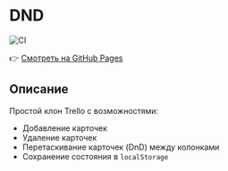 # DND

![CI](https://github.com/lorexstaff/dnd-neto/actions/workflows/deploy.yml/badge.svg)

👉 [Смотреть на GitHub Pages](https://lorexstaff.github.io/dnd-neto)

## Описание

Простой клон Trello с возможностями:

- Добавление карточек
- Удаление карточек
- Перетаскивание карточек (DnD) между колонками
- Сохранение состояния в `localStorage`
